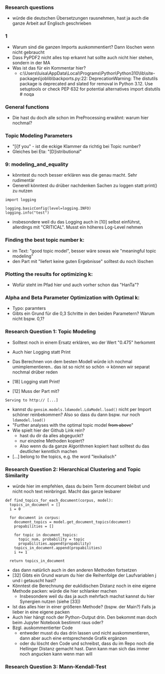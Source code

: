 ### Research questions
- würde die deutschen Übersetzungen rausnehmen, hast ja auch die ganze Arbeit auf Englisch geschrieben

### 1
- Warum sind die ganzen Imports auskommentiert? Dann löschen wenn nicht gebraucht
- Dass PyPDF2 nicht alles top erkannt hat sollte auch nicht hier stehen, sondern in der MA
- Was ist das für ein Kommentar hier?
  - c:\Users\luisa\AppData\Local\Programs\Python\Python310\lib\site-packages\joblib\backports.py:22: DeprecationWarning: The distutils package is deprecated and slated for removal in Python 3.12. Use setuptools or check PEP 632 for potential alternatives
  import distutils  # noqa

### General functions
- Die hast du doch alle schon im PreProcessing erwähnt: warum hier nochmal?

### Topic Modeling Parameters
- "[i]f you" - ist die eckige Klammer da richtig bei Topic number?
- Gleiches bei Eta: "[D]istributional"

### 9: modeling_and_equality
- könntest du noch besser erklären was die genau macht. Sehr rudimentär
- Generell könntest du drüber nachdenken Sachen zu loggen statt print() zu nutzen 

```
import logging

logging.basicConfig(level=logging.INFO)
logging.info("test")
```
- insbesondere weil du das Logging auch in [10] selbst einführst, allerdings mit "CRITICAL". Musst ein höheres Log-Level nehmen

### Finding the best topic number k:
- im Text: "good topic model", besser wäre sowas wie "meaningful topic modeling"
- den Part mit "liefert keine guten Ergebnisse" solltest du noch löschen

### Plotting the results for optimizing k:
- Wofür steht im Pfad hier und auch vorher schon das "HanTa"?

### Alpha and Beta Parameter Optimization with Optimal k:
- Typo: paramters 
- Gibts ein Grund für die 0,3 Schritte in den beiden Parametern? Warum nicht bspw. 0,1?

### Research Question 1: Topic Modeling
- Solltest noch in einem Ersatz erklären, wo der Wert "0.475" herkommt
- Auch hier Logging statt Print
- Das Berechnen von dem besten Modell würde ich nochmal umimplementieren.. das ist so nicht so schön -> können wir separat nochmal drüber reden
- [18] Logging statt Print!


- [12] Muss der Part mit?
```
Serving to http:// [...]
```
- kannst du ```gensim.models.ldamodel.LdaModel.load()``` nicht per Import schöner reinbekommen? Also so dass du dann bspw. nur noch ```ldamodel.load()```
- "Further analyses with the optimal topic model ~~from above~~" 
- Wie spielt hier der Github Link rein?
  - hast du dir da alles abgeguckt?
  - nur einzelne Methoden kopiert?
  - Also wenn du da ganze Algorithmen kopiert hast solltest du das deutlicher kenntlich machen
- [...] belong to the topics, e.g. the word "lexikalisch"

### Research Question 2: Hierarchical Clustering and Topic Similarity
- würde hier im empfehlen, dass du beim Term document bleibst und nicht noch text reinbringst. Macht das ganze lesbarer
```
def find_topics_for_each_document(corpus, model):
  topics_in_document = []
  i = 0
  
  for document in corpus:
    document_topics = model.get_document_topics(document)
    propabilities = []
    
    for topic in document_topics:
      topic_num, probability = topic
      propabilities.append(propability)
    topics_in_document.append(propabilities)
    i += 1
    
  return topics_in_document
```
- das dann natürlich auch in den anderen Methoden fortsetzen
- [32] Gibts ein Grund warum du hier die Reihenfolge der Laufvariablen j und i getauscht hast?
- Könntest die Berechnung der euklidischen Distanz noch in eine eigene Methode packen: würde die hier schlanker machen
  - Insbesondere weil du das ja auch mehrfach machst kannst du hier Synergien nutzen (siehe [33])
- Ist das alles hier in einer größeren Methode? (bspw. der Main?) Falls ja lieber in eine eigene packen
- Auch hier hängt noch der Python-Output drin. Den bekommt man doch beim Jupyter Notebook bestimmt raus oder?
- Bzgl. auskommentierter Code
  - entweder musst du das drin lassen und nicht auskommentieren, dann aber auch eine entsprechende Grafik ergänzen
  - oder du löscht den Code und schreibst, dass du im Repo noch die Hellinger Distanz gemacht hast. Dann kann man sich das immer noch angucken kann wenn man will

### Research Question 3: Mann-Kendall-Test